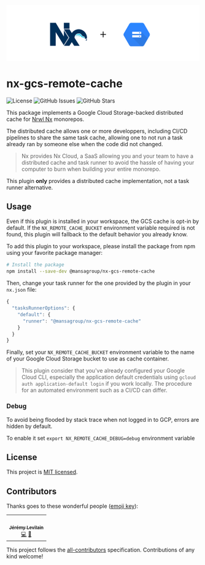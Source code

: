 ![Banner](.github/assets/banner-thin.png)

# nx-gcs-remote-cache

![License](https://img.shields.io/github/license/MansaGroup/nx-gcs-remote-cache?style=flat-square) ![GitHub Issues](https://img.shields.io/github/issues/mansagroup/nx-gcs-remote-cache?style=flat-square) ![GitHub Stars](https://img.shields.io/github/stars/MansaGroup/nx-gcs-remote-cache?style=flat-square)

This package implements a Google Cloud Storage-backed distributed cache for
[Nrwl Nx](https://nx.dev/) monorepos.

The distributed cache allows one or more developpers, including CI/CD
pipelines to share the same task cache, allowing one to not run a task
already ran by someone else when the code did not changed.

> Nx provides Nx Cloud, a SaaS allowing you and your team to have a
> distributed cache and task runner to avoid the hassle of having
> your computer to burn when building your entire monorepo.

This plugin **only** provides a distributed cache implementation, not
a task runner alternative.

## Usage

Even if this plugin is installed in your workspace, the GCS cache is
opt-in by default. If the `NX_REMOTE_CACHE_BUCKET` environment variable
required is not found, this plugin will fallback to the default behavior
you already know.

To add this plugin to your workspace, please install the package from
npm using your favorite package manager:

```bash
# Install the package
npm install --save-dev @mansagroup/nx-gcs-remote-cache
```

Then, change your task runner for the one provided by the plugin in your
`nx.json` file:

```js
{
  "tasksRunnerOptions": {
    "default": {
      "runner": "@mansagroup/nx-gcs-remote-cache"
    }
  }
}
```

Finally, set your `NX_REMOTE_CACHE_BUCKET` environment variable to the name
of your Google Cloud Storage bucket to use as cache container.

> This plugin consider that you've already configured your Google Cloud CLI,
> especially the application default credentials using
> `gcloud auth application-default login` if you work locally. The procedure
> for an automated environment such as a CI/CD can differ.

### Debug

To avoid being flooded by stack trace when not logged in to GCP, errors are hidden by default.

To enable it set `export NX_REMOTE_CACHE_DEBUG=debug` environment variable

## License

This project is [MIT licensed](LICENSE.txt).

## Contributors

Thanks goes to these wonderful people ([emoji key](https://allcontributors.org/docs/en/emoji-key)):

<!-- ALL-CONTRIBUTORS-LIST:START - Do not remove or modify this section -->
<!-- prettier-ignore-start -->
<!-- markdownlint-disable -->
<table>
  <tr>
    <td align="center"><a href="https://jeremylvln.fr/"><img src="https://avatars.githubusercontent.com/u/6763873?v=4?s=100" width="100px;" alt=""/><br /><sub><b>Jérémy Levilain</b></sub></a><br /><a href="https://github.com/MansaGroup/nx-gcs-remote-cache/commits?author=IamBlueSlime" title="Code">💻</a> <a href="#ideas-IamBlueSlime" title="Ideas, Planning, & Feedback">🤔</a></td>
  </tr>
</table>

<!-- markdownlint-restore -->
<!-- prettier-ignore-end -->

<!-- ALL-CONTRIBUTORS-LIST:END -->

This project follows the [all-contributors](https://github.com/all-contributors/all-contributors) specification. Contributions of any kind welcome!
